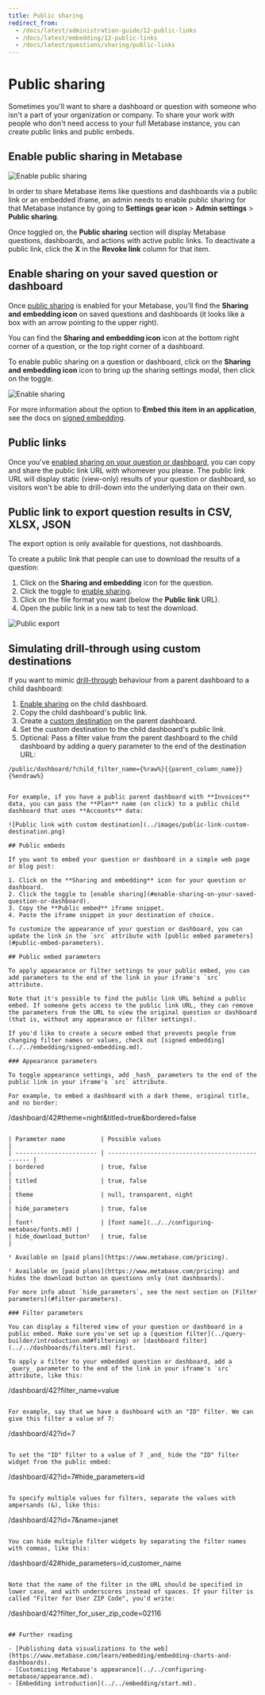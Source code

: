 ```yaml
---
title: Public sharing
redirect_from:
  - /docs/latest/administration-guide/12-public-links
  - /docs/latest/embedding/12-public-links
  - /docs/latest/questions/sharing/public-links
---
```


# Public sharing

Sometimes you'll want to share a dashboard or question with someone who isn't a part of your organization or company. To share your work with people who don't need access to your full Metabase instance, you can create public links and public embeds.

## Enable public sharing in Metabase

![Enable public sharing](../images/enable-public-sharing.png)

In order to share Metabase items like questions and dashboards via a public link or an embedded iframe, an admin needs to enable public sharing for that Metabase instance by going to **Settings gear icon** > **Admin settings** > **Public sharing**.

Once toggled on, the **Public sharing** section will display Metabase questions, dashboards, and actions with active public links. To deactivate a public link, click the **X** in the **Revoke link** column for that item.

## Enable sharing on your saved question or dashboard

Once [public sharing](#enable-sharing-on-your-saved-question-or-dashboard) is enabled for your Metabase, you'll find the **Sharing and embedding icon** on saved questions and dashboards (it looks like a box with an arrow pointing to the upper right). 

You can find the **Sharing and embedding icon** icon at the bottom right corner of a question, or the top right corner of a dashboard.

To enable public sharing on a question or dashboard, click on the **Sharing and embedding icon** icon to bring up the sharing settings modal, then click on the toggle.

![Enable sharing](../images/enable-links.png)

For more information about the option to **Embed this item in an application**, see the docs on [signed embedding](../../embedding/signed-embedding.md).

## Public links

Once you've [enabled sharing on your question or dashboard](#enable-sharing-on-your-saved-question-or-dashboard), you can copy and share the public link URL with whomever you please. The public link URL will display static (view-only) results of your question or dashboard, so visitors won't be able to drill-down into the underlying data on their own.

## Public link to export question results in CSV, XLSX, JSON

The export option is only available for questions, not dashboards.

To create a public link that people can use to download the results of a question:

1. Click on the **Sharing and embedding** icon for the question.
2. Click the toggle to [enable sharing](#enable-sharing-on-your-saved-question-or-dashboard).
3. Click on the file format you want (below the **Public link** URL).
4. Open the public link in a new tab to test the download.

![Public export](../images/public-export.png)

## Simulating drill-through using custom destinations

If you want to mimic [drill-through](https://www.metabase.com/learn/questions/drill-through) behaviour from a parent dashboard to a child dashboard:

1. [Enable sharing](#enable-sharing-on-your-saved-question-or-dashboard) on the child dashboard.
2. Copy the child dashboard's public link.
2. Create a [custom destination](../../dashboards/interactive.md) on the parent dashboard.
4. Set the custom destination to the child dashboard's public link.
5. Optional: Pass a filter value from the parent dashboard to the child dashboard by adding a query parameter to the end of the destination URL:
  ```
  /public/dashboard/?child_filter_name={%raw%}{{parent_column_name}}{%endraw%}
  ```
  ```

For example, if you have a public parent dashboard with **Invoices** data, you can pass the **Plan** name (on click) to a public child dashboard that uses **Accounts** data:

![Public link with custom destination](../images/public-link-custom-destination.png)

## Public embeds

If you want to embed your question or dashboard in a simple web page or blog post:

1. Click on the **Sharing and embedding** icon for your question or dashboard.
2. Click the toggle to [enable sharing](#enable-sharing-on-your-saved-question-or-dashboard).
3. Copy the **Public embed** iframe snippet.
4. Paste the iframe snippet in your destination of choice.

To customize the appearance of your question or dashboard, you can update the link in the `src` attribute with [public embed parameters](#public-embed-parameters).

## Public embed parameters

To apply appearance or filter settings to your public embed, you can add parameters to the end of the link in your iframe's `src` attribute.

Note that it's possible to find the public link URL behind a public embed. If someone gets access to the public link URL, they can remove the parameters from the URL to view the original question or dashboard (that is, without any appearance or filter settings).

If you'd like to create a secure embed that prevents people from changing filter names or values, check out [signed embedding](../../embedding/signed-embedding.md).

### Appearance parameters

To toggle appearance settings, add _hash_ parameters to the end of the public link in your iframe's `src` attribute.

For example, to embed a dashboard with a dark theme, original title, and no border:

```
/dashboard/42#theme=night&titled=true&bordered=false
```

| Parameter name          | Possible values                                  |
| ----------------------- | ------------------------------------------------ |
| bordered                | true, false                                      |
| titled                  | true, false                                      |
| theme                   | null, transparent, night                         |
| hide_parameters         | true, false                                      |      
| font¹                   | [font name](../../configuring-metabase/fonts.md) |
| hide_download_button²   | true, false                                      |

¹ Available on [paid plans](https://www.metabase.com/pricing).

² Available on [paid plans](https://www.metabase.com/pricing) and hides the download button on questions only (not dashboards).

For more info about `hide_parameters`, see the next section on [Filter parameters](#filter-parameters).

### Filter parameters

You can display a filtered view of your question or dashboard in a public embed. Make sure you've set up a [question filter](../query-builder/introduction.md#filtering) or [dashboard filter](../../dashboards/filters.md) first.

To apply a filter to your embedded question or dashboard, add a _query_ parameter to the end of the link in your iframe's `src` attribute, like this:

```
/dashboard/42?filter_name=value
```

For example, say that we have a dashboard with an "ID" filter. We can give this filter a value of 7:

```
/dashboard/42?id=7
```

To set the "ID" filter to a value of 7 _and_ hide the "ID" filter widget from the public embed:

```
/dashboard/42?id=7#hide_parameters=id
```

To specify multiple values for filters, separate the values with ampersands (&), like this:

```
/dashboard/42?id=7&name=janet
```

You can hide multiple filter widgets by separating the filter names with commas, like this:

```
/dashboard/42#hide_parameters=id,customer_name
```

Note that the name of the filter in the URL should be specified in lower case, and with underscores instead of spaces. If your filter is called "Filter for User ZIP Code", you'd write:

```
/dashboard/42?filter_for_user_zip_code=02116
```

## Further reading

- [Publishing data visualizations to the web](https://www.metabase.com/learn/embedding/embedding-charts-and-dashboards).
- [Customizing Metabase's appearance](../../configuring-metabase/appearance.md).
- [Embedding introduction](../../embedding/start.md).
